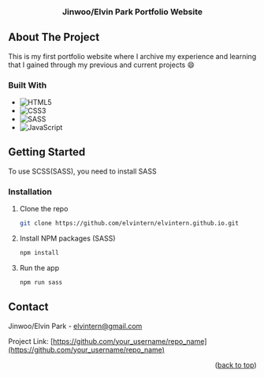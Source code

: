 <!-- PROJECT LOGO -->
<div align="center">
  <h3 align="center">Jinwoo/Elvin Park Portfolio Website</h3>
</div>

<!-- ABOUT THE PROJECT -->
## About The Project

This is my first portfolio website where I archive my experience and learning that I gained through my previous and current projects :smile:

### Built With

* ![HTML5](https://img.shields.io/badge/html5-%23E34F26.svg?style=for-the-badge&logo=html5&logoColor=white)
* ![CSS3](https://img.shields.io/badge/css3-%231572B6.svg?style=for-the-badge&logo=css3&logoColor=white)
* ![SASS](https://img.shields.io/badge/SASS-hotpink.svg?style=for-the-badge&logo=SASS&logoColor=white)
* ![JavaScript](https://img.shields.io/badge/javascript-%23323330.svg?style=for-the-badge&logo=javascript&logoColor=%23F7DF1E)

<!-- GETTING STARTED -->
## Getting Started

To use SCSS(SASS), you need to install SASS

### Installation

1. Clone the repo
   ```sh
   git clone https://github.com/elvintern/elvintern.github.io.git
   ```
2. Install NPM packages (SASS)
   ```sh
   npm install
   ```
3. Run the app
   ```sh
   npm run sass
   ```
   
<!-- CONTACT -->
## Contact

Jinwoo/Elvin Park - elvintern@gmail.com

Project Link: [https://github.com/your_username/repo_name](https://github.com/your_username/repo_name)

<p align="right">(<a href="#readme-top">back to top</a>)</p>
